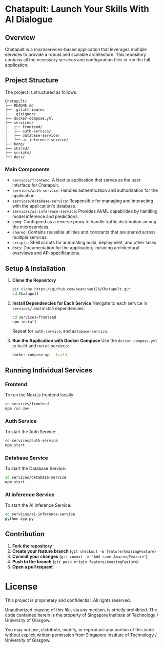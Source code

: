 # Chatapult: Launch Your Skills With AI Dialogue

## Overview

Chatapult is a microservices-based application that leverages multiple services to provide a robust and scalable architecture. This repository contains all the necessary services and configuration files to run the full application.

## Project Structure

The project is structured as follows:

```
Chatapult/
├── README.md
├── .gitattributes
├── .gitignore
├── docker-compose.yml
├── services/
│   ├── frontend/
│   ├── auth-service/
│   ├── database-service/
│   └── ai-inference-service/
├── kong/
├── shared/
├── scripts/
└── docs/
```

### Main Components

- `services/frontend`: A Next.js application that serves as the user interface for Chatapult.
- `services/auth-service`: Handles authentication and authorization for the application.
- `services/database-service`: Responsible for managing and interacting with the application's database.
- `services/ai-inference-service`: Provides AI/ML capabilities by handling model inference and predictions.
- `kong`: Configured as a reverse proxy to handle traffic distribution among the microservices.
- `shared`: Contains reusable utilities and constants that are shared across multiple services.
- `scripts`: Shell scripts for automating build, deployment, and other tasks.
- `docs`: Documentation for the application, including architectural overviews and API specifications.

## Setup & Installation

1. **Clone the Repository**
   ```bash
   git clone https://github.com/seanchan123/Chatapult.git
   cd Chatapult
   ```

2. **Install Dependencies for Each Service**
   Navigate to each service in `services/` and install dependencies:
   ```bash
   cd services/frontend
   npm install
   ```

   Repeat for `auth-service`, and `database-service`.

3. **Run the Application with Docker Compose**
   Use the `docker-compose.yml` to build and run all services:
   ```bash
   docker-compose up --build
   ```

## Running Individual Services

### Frontend
To run the Next.js frontend locally:
```bash
cd services/frontend
npm run dev
```

### Auth Service
To start the Auth Service:
```bash
cd services/auth-service
npm start
```

### Database Service
To start the Database Service:
```bash
cd services/database-service
npm start
```

### AI Inference Service
To start the AI Inference Service:
```bash
cd services/ai-inference-service
python app.py
```

## Contribution

1. **Fork the repository**
2. **Create your feature branch** (`git checkout -b feature/AmazingFeature`)
3. **Commit your changes** (`git commit -m 'Add some AmazingFeature'`)
4. **Push to the branch** (`git push origin feature/AmazingFeature`)
5. **Open a pull request**

# License

This project is proprietary and confidential. All rights reserved.

Unauthorized copying of this file, via any medium, is strictly prohibited.
The code contained herein is the property of Singapore Institute of Technology / University of Glasgow.

You may not use, distribute, modify, or reproduce any portion of this code
without explicit written permission from Singapore Institute of Technology / University of Glasgow.